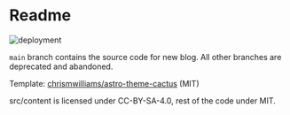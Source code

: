 # Readme

![deployment](https://github.com/umstek/umstek.github.io/workflows/main/badge.svg)

`main` branch contains the source code for new blog. All other branches are deprecated and abandoned.

Template: [chrismwilliams/astro-theme-cactus](https://github.com/chrismwilliams/astro-theme-cactus) (MIT)

src/content is licensed under CC-BY-SA-4.0, rest of the code under MIT.
